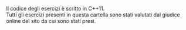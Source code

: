 Il codice degli esercizi è scritto in C++11.
\
Tutti gli esercizi presenti in questa cartella sono stati valutati dal giudice online del sito da cui sono stati presi.
